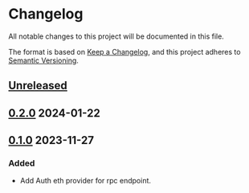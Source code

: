 # Changelog

All notable changes to this project will be documented in this file.

The format is based on [Keep a Changelog](https://keepachangelog.com/en/1.0.0/),
and this project adheres to [Semantic Versioning](https://semver.org/spec/v2.0.0.html).

## [Unreleased]

## [0.2.0] 2024-01-22

## [0.1.0] 2023-11-27

### Added

- Add Auth eth provider for rpc endpoint.

[unreleased]: https://github.com/subquery/eth-provider/compare/v0.2.0...HEAD
[0.2.0]: https://github.com/subquery/eth-provider/releases/tag/v0.2.0
[0.1.0]: https://github.com/subquery/eth-provider/releases/tag/v0.1.0
